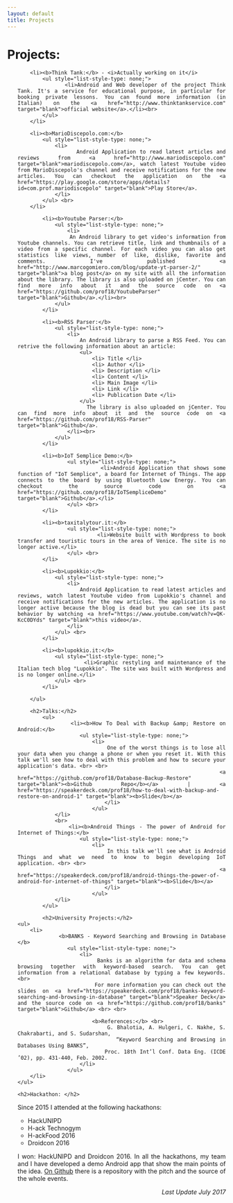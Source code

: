 ```yaml
---
layout: default
title: Projects
---
```


<div class="post" align="justify">
	<h1 class="pageTitle">Projects:</h1>
		<ul>

		<li><b>Think Tank:</b> - <i>Actually working on it</i>
			<ul style="list-style-type: none;">
				<li>Android and Web developer of the project Think Tank. It's a service for educational purpose, in particular for booking private lessons. You can found more information (in Italian) on the <a href="http://www.thinktankservice.com" target="blank">official website</a>.</li><br>
			</ul>
		</li>

		<li><b>MarioDiscepolo.com:</b>
			<ul style="list-style-type: none;">
				<li>
					Android Application to read latest articles and reviews from <a href="http://www.mariodiscepolo.com" target="blank">mariodiscepolo.com</a>, watch latest Youtube video from MarioDiscepolo's channel and receive notifications for the new articles. You can checkout the application on the <a href="https://play.google.com/store/apps/details?id=com.prof.mariodiscepolo" target="blank">Play Store</a>.
				</li>
			</ul> <br>
		</li>

			<li><b>Youtube Parser:</b>
				<ul style="list-style-type: none;">
					<li>
					An Android library to get video's information from Youtube channels. You can retrieve title, link and thumbnails of a video from a specific channel. For each video you can also get statistics like views, number of like, dislike, favorite and comments. I've published <a href="http://www.marcogomiero.com/blog/update-yt-parser-2/" target="blank">a blog post</a> on my site with all the information about the library. The library is also uploaded on jCenter. You can find more info about it and the source code on <a href="https://github.com/prof18/YoutubeParser" target="blank">Github</a>.</li><br>
				</ul>
			</li>

			<li><b>RSS Parser:</b>
				<ul style="list-style-type: none;">
					<li>
						An Android library to parse a RSS Feed. You can retrive the following information about an article:
						<ul>
							<li> Title </li>
							<li> Author </li>
							<li> Description </li>
							<li> Content </li>
							<li> Main Image </li>
							<li> Link </li>
							<li> Publication Date </li>
						</ul>
						The library is also uploaded on jCenter. You can find more info about it and the source code on <a href="https://github.com/prof18/RSS-Parser" target="blank">Github</a>.
					</li><br>
				</ul>
			</li>

			<li><b>IoT Semplice Demo:</b>
			 		<ul style="list-style-type: none;">
						<li>Android Application that shows some function of "IoT Semplice", a board for Internet of Things. The app connects to the board by using Bluetooth Low Energy. You can checkout the source code on <a href="https://github.com/prof18/IoTSempliceDemo" target="blank">Github</a>.</li>
					</ul> <br>
			</li>

			<li><b>taxitalytour.it:</b>
			 		<ul style="list-style-type: none;">
						<li>Website built with Wordpress to book transfer and touristic tours in the area of Venice. The site is no longer active.</li>
					</ul> <br>
			</li>

			<li><b>Lupokkio:</b>
				<ul style="list-style-type: none;">
					<li>
						Android Application to read latest articles and reviews, watch latest Youtube video from Lupokkio's channel and receive notifications for the new articles. The application is no longer active because the blog is dead but you can see its past behavior by watching <a href="https://www.youtube.com/watch?v=QK-KcC0DYds" target="blank">this video</a>.
					</li>
				</ul> <br>
			</li>

			<li><b>lupokkio.it:</b>
		 		<ul style="list-style-type: none;">
					<li>Graphic restyling and maintenance of the Italian tech blog "Lupokkio". The site was built with Wordpress and is no longer online.</li>
				</ul> <br>
			</li>						

		</ul>

		<h2>Talks:</h2>
			<ul>
				<li><b>How To Deal with Backup &amp; Restore on Android:</b>
						<ul style="list-style-type: none;">
							<li>
								One of the worst things is to lose all your data when you change a phone or when you reset it. With this talk we'll see how to deal with this problem and how to secure your application's data. <br> <br>
							<a href="https://github.com/prof18/Database-Backup-Restore" target="blank"><b>Github Repo</b></a> | <a href="https://speakerdeck.com/prof18/how-to-deal-with-backup-and-restore-on-android-1" target="blank"><b>Slide</b></a>
								</li>
							</ul>
				</li>
				<br>
				<li><b>Android Things - The power of Android for Internet of Things:</b>
						<ul style="list-style-type: none;">
							<li>
								In this talk we'll see what is Android Things and what we need to know to begin developing IoT application. <br> <br>
							<a href="https://speakerdeck.com/prof18/android-things-the-power-of-android-for-internet-of-things" target="blank"><b>Slide</b></a>
								</li>
							</ul>
				</li>
			</ul>

			<h2>University Projects:</h2>
	<ul>
		<li>
				<b>BANKS - Keyword Searching and Browsing in Database </b>
					<ul style="list-style-type: none;">
						<li>
							Banks is an algorithm for data and schema browsing together with keyword-based search. You can get information from a relational database by typing a few keywords.<br>
							For more information you can check out the slides on <a href="https://speakerdeck.com/prof18/banks-keyword-searching-and-browsing-in-database" target="blank">Speaker Deck</a> and the source code on <a href="https://github.com/prof18/banks" target="blank">Github</a> <br> <br>

							<b>References:</b> <br>
							G. Bhalotia, A. Hulgeri, C. Nakhe, S. Chakrabarti, and S. Sudarshan,
							“Keyword Searching and Browsing in Databases Using BANKS”,
							Proc. 18th Int’l Conf. Data Eng. (ICDE ’02), pp. 431-440, Feb. 2002.
						</li>
					</ul>
		</li>
	</ul>

	<h2>Hackathon: </h2>
<p> Since 2015 I attended at the following hackathons:
 <ul>
	 <li>HackUNIPD</li>
	 <li>H-ack Technogym </li>
	 <li>H-ackFood 2016 </li>
	 <li>Droidcon 2016 </li>
 </ul>
 <p>I won: HackUNIPD and Droidcon 2016.
 In all the hackathons, my team and I have developed a demo Android app that show the main points of the idea. <a href="https://github.com/prof18/Hackathon" target="blank">On Github</a> there is a repository with the pitch and the source of the whole events.
</p>


<div style="text-align: right"> <i>Last Update July 2017</i> </div>
